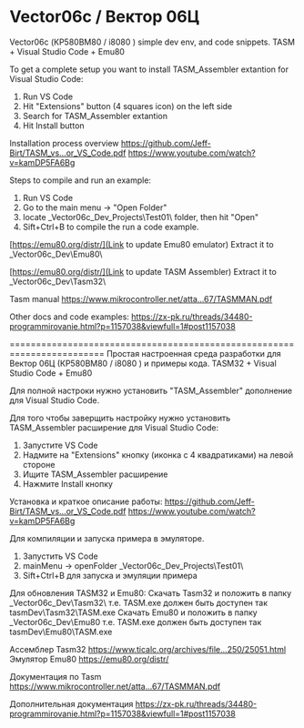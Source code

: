 # Vector06c / Вектор 06Ц
Vector06c (КР580ВМ80 / i8080 ) simple dev env, and code snippets. TASM + Visual Studio Code + Emu80

To get a complete setup you want to install TASM_Assembler extantion for Visual Studio Code:
1. Run VS Code
2. Hit "Extensions" button (4 squares icon) on the left side
3. Search for TASM_Assembler extantion
4. Hit Install button

Installation process overview
https://github.com/Jeff-Birt/TASM_vs...or_VS_Code.pdf
https://www.youtube.com/watch?v=kamDP5FA6Bg

Steps to compile and run an example:
1. Run VS Code
2. Go to the main menu -> "Open Folder"
3. locate \_Vector06c_Dev\_Projects\Test01\ folder, then hit "Open"
4. Sift+Ctrl+B to compile the run a code example.

[https://emu80.org/distr/](Link to update Emu80 emulator)
Extract it to \_Vector06c_Dev\Emu80\

[https://emu80.org/distr/](Link to update TASM Assembler)
Extract it to \_Vector06c_Dev\Tasm32\

Tasm manual
https://www.mikrocontroller.net/atta...67/TASMMAN.pdf

Other docs and code examples:
https://zx-pk.ru/threads/34480-programmirovanie.html?p=1157038&viewfull=1#post1157038

========================================================================
Простая настроенная среда разработки для Вектор 06Ц (КР580ВМ80 / i8080 ) и примеры кода. TASM32 + Visual Studio Code + Emu80

Для полной настроки нужно установить "TASM_Assembler" дополнение для Visual Studio Code.

Для того чтобы заверщить настройку нужно установить TASM_Assembler расширение для Visual Studio Code:
1. Запустите VS Code
2. Надмите на "Extensions" кнопку (иконка с 4 квадратиками) на левой стороне
3. Ищите TASM_Assembler расширение
4. Нажмите Install кнопку

Установка и краткое описание работы:
https://github.com/Jeff-Birt/TASM_vs...or_VS_Code.pdf
https://www.youtube.com/watch?v=kamDP5FA6Bg

Для компиляции и запуска примера в эмуляторе.
1. Запустить VS Code
2. mainMenu -> openFolder \_Vector06c_Dev\_Projects\Test01\
3. Sift+Ctrl+B для запуска и эмуляции примера

Для обновления TASM32 и Emu80:
Скачать Tasm32 и положить в папку \_Vector06c_Dev\Tasm32\ т.е. TASM.exe должен быть доступен так tasmDev\Tasm32\TASM.exe
Скачать Emu80 и положить в папку \_Vector06c_Dev\Emu80 т.е. TASM.exe должен быть доступен так tasmDev\Emu80\TASM.exe

Ассемблер Tasm32
https://www.ticalc.org/archives/file...250/25051.html
Эмулятор Emu80
https://emu80.org/distr/

Документация по Tasm
https://www.mikrocontroller.net/atta...67/TASMMAN.pdf

Дополнительная документация
https://zx-pk.ru/threads/34480-programmirovanie.html?p=1157038&viewfull=1#post1157038

